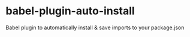 # babel-plugin-auto-install
Babel plugin to automatically install &amp; save imports to your package.json
